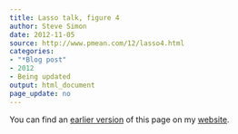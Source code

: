 ```yaml
---
title: Lasso talk, figure 4
author: Steve Simon
date: 2012-11-05
source: http://www.pmean.com/12/lasso4.html
categories:
- "*Blog post"
- 2012
- Being updated
output: html_document
page_update: no
---
```


You can find an [earlier version][sim1] of this page on my [website][sim2].

[sim1]: http://www.pmean.com/12/lasso4.html
[sim2]: http://www.pmean.com

